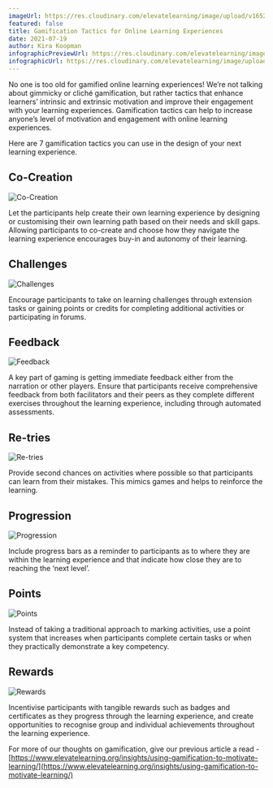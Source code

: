 ```yaml
---
imageUrl: https://res.cloudinary.com/elevatelearning/image/upload/v1652341526/site-assets/insights-cover-15_awlrcy.jpg
featured: false
title: Gamification Tactics for Online Learning Experiences
date: 2021-07-19
author: Kira Koopman
infographicPreviewUrl: https://res.cloudinary.com/elevatelearning/image/upload/v1643720124/site-infographics/gamification-tactics-infographic-preview_ddkrc6.png
infographicUrl: https://res.cloudinary.com/elevatelearning/image/upload/v1645597963/site-infographics/Gamification_Tactics_for_Online_Learning_Experiences_oibfga.pdf
---
```


No one is too old for gamified online learning experiences! We’re not talking about gimmicky or cliché gamification, but rather tactics that enhance learners’ intrinsic and extrinsic motivation and improve their engagement with your learning experiences. Gamification tactics can help to increase anyone’s level of motivation and engagement with online learning experiences.

Here are 7 gamification tactics you can use in the design of your next learning experience.

## Co-Creation

<img src="https://res.cloudinary.com/elevatelearning/image/upload/c_scale,w_110/v1652429879/site-articles/gamification-tactics-for-online-learning-experiences/gamification-tactics-cocreation_xsxsas.png" alt="Co-Creation" title="Co-Creation" class="img-left"/>

Let the participants help create their own learning experience by designing or customising their own learning path based on their needs and skill gaps. Allowing participants to co-create and choose how they navigate the learning experience encourages buy-in and autonomy of their learning.

## Challenges

<img src="https://res.cloudinary.com/elevatelearning/image/upload/c_scale,w_110/v1652429879/site-articles/gamification-tactics-for-online-learning-experiences/gamification-tactics-challenges_vkfbhi.png" alt="Challenges" title="Challenges" class="img-right"/>

Encourage participants to take on learning challenges through extension tasks or gaining points or credits for completing additional activities or participating in forums.

## Feedback

<img src="https://res.cloudinary.com/elevatelearning/image/upload/c_scale,w_110/v1652429879/site-articles/gamification-tactics-for-online-learning-experiences/gamification-tactics-feedback_wa4dhb.png" alt="Feedback" title="Feedback" class="img-left"/>

A key part of gaming is getting immediate feedback either from the narration or other players. Ensure that participants receive comprehensive feedback from both facilitators and their peers as they complete different exercises throughout the learning experience, including through automated assessments.

## Re-tries

<img src="https://res.cloudinary.com/elevatelearning/image/upload/c_scale,w_110/v1652429879/site-articles/gamification-tactics-for-online-learning-experiences/gamification-tactics-retries_feyukq.png" alt="Re-tries" title="Re-tries" class="img-right"/>

Provide second chances on activities where possible so that participants can learn from their mistakes. This mimics games and helps to reinforce the learning.

## Progression

<img src="https://res.cloudinary.com/elevatelearning/image/upload/c_scale,w_110/v1652429879/site-articles/gamification-tactics-for-online-learning-experiences/gamification-tactics-progression_zeda8o.png" alt="Progression" title="Progression" class="img-left"/>

Include progress bars as a reminder to participants as to where they are within the learning experience and that indicate how close they are to reaching the ‘next level’.

## Points

<img src="https://res.cloudinary.com/elevatelearning/image/upload/c_scale,w_110/v1652429879/site-articles/gamification-tactics-for-online-learning-experiences/gamification-tactics-points_akzrep.png" alt="Points" title="Points" class="img-right"/>

Instead of taking a traditional approach to marking activities, use a point system that increases when participants complete certain tasks or when they practically demonstrate a key competency.

## Rewards

<img src="https://res.cloudinary.com/elevatelearning/image/upload/c_scale,w_110/v1652429879/site-articles/gamification-tactics-for-online-learning-experiences/gamification-tactics-rewards_c0iec9.png" alt="Rewards" title="Rewards" class="img-left"/>

Incentivise participants with tangible rewards such as badges and certificates as they progress through the learning experience, and create opportunities to recognise group and individual achievements throughout the learning experience.

For more of our thoughts on gamification, give our previous article a read - [https://www.elevatelearning.org/insights/using-gamification-to-motivate-learning/](https://www.elevatelearning.org/insights/using-gamification-to-motivate-learning/)
